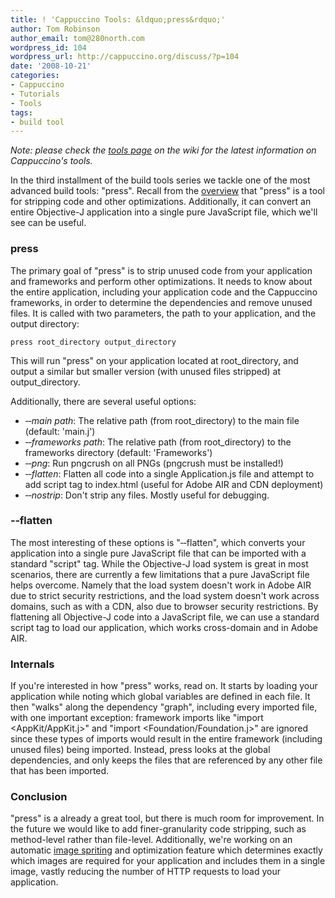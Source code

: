 ```yaml
---
title: ! 'Cappuccino Tools: &ldquo;press&rdquo;'
author: Tom Robinson
author_email: tom@280north.com
wordpress_id: 104
wordpress_url: http://cappuccino.org/discuss/?p=104
date: '2008-10-21'
categories:
- Cappuccino
- Tutorials
- Tools
tags:
- build tool
---
```



_Note: please check the [tools page](https://github.com/cappuccino/cappuccino/wiki/tools) on the wiki for the latest information on Cappuccino's tools._

In the third installment of the build tools series we tackle one of the most advanced build tools: "press". Recall from the [overview](http://www.cappuccino-project.org/discuss/2008/10/06/the-cappuccino-build-tools/) that "press" is a tool for stripping code and other optimizations. Additionally, it can convert an entire Objective-J application into a single pure JavaScript file, which we'll see can be useful.

### press

 The primary goal of "press" is to strip unused code from your application and frameworks and perform other optimizations. It needs to know about the entire application, including your application code and the Cappuccino frameworks, in order to determine the dependencies and remove unused files. It is called with two parameters, the path to your application, and the output directory:

`press root_directory output_directory`

This will run "press" on your application located at root_directory, and output a similar but smaller version (with unused files stripped) at output_directory.

Additionally, there are several useful options:

* _‐‐main path_: The relative path (from root_directory) to the main file (default: 'main.j')
* _‐‐frameworks path_: The relative path (from root_directory) to the frameworks directory (default: 'Frameworks')
* _‐‐png_: Run pngcrush on all PNGs (pngcrush must be installed!)
* _‐‐flatten_: Flatten all code into a single Application.js file and attempt to add script tag to index.html (useful for Adobe AIR and CDN deployment)
* _‐‐nostrip_: Don't strip any files. Mostly useful for debugging.

### ‐‐flatten

 The most interesting of these options is "‐‐flatten", which converts your application into a single pure JavaScript file that can be imported with a standard "script" tag. While the Objective-J load system is great in most scenarios, there are currently a few limitations that a pure JavaScript file helps overcome. Namely that the load system doesn't work in Adobe AIR due to strict security restrictions, and the load system doesn't work across domains, such as with a CDN, also due to browser security restrictions. By flattening all Objective-J code into a JavaScript file, we can use a standard script tag to load our application, which works cross-domain and in Adobe AIR.

### Internals

 If you're interested in how "press" works, read on. It starts by loading your application while noting which global variables are defined in each file. It then "walks" along the dependency "graph", including every imported file, with one important exception: framework imports like "import <AppKit/AppKit.j>" and "import <Foundation/Foundation.j>" are ignored since these types of imports would result in the entire framework (including unused files) being imported. Instead, press looks at the global dependencies, and only keeps the files that are referenced by any other file that has been imported.

### Conclusion

 "press" is a already a great tool, but there is much room for improvement. In the future we would like to add finer-granularity code stripping, such as method-level rather than file-level. Additionally, we're working on an automatic [image spriting](http://www.alistapart.com/articles/sprites) and optimization feature which determines exactly which images are required for your application and includes them in a single image, vastly reducing the number of HTTP requests to load your application.

